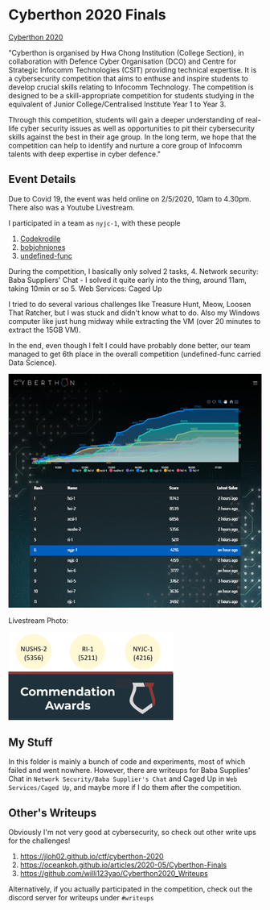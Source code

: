 # Cyberthon 2020 Finals

[Cyberthon 2020 ](https://www.cyberthon.hci.edu.sg/)

"Cyberthon is organised by Hwa Chong Institution (College Section), in collaboration with Defence Cyber Organisation (DCO) and Centre for Strategic Infocomm Technologies (CSIT) providing technical expertise. It is a cybersecurity competition that aims to enthuse and inspire students to develop crucial skills relating to Infocomm Technology. The competition is designed to be a skill-appropriate competition for students studying in the equivalent of Junior College/Centralised Institute Year 1 to Year 3.

Through this competition, students will gain a deeper understanding of real-life cyber security issues as well as opportunities to pit their cybersecurity skills against the best in their age group. In the long term, we hope that the competition can help to identify and nurture a core group of Infocomm talents with deep expertise in cyber defence."

## Event Details

Due to Covid 19, the event was held online on 2/5/2020, 10am to 4.30pm. There also was a Youtube Livestream.

I participated in a team as `nyjc-1`, with these people
1. [Codekrodile](https://github.com/Codekrodile)
2. [bobjohnjones](https://github.com/bobjohnjones)
3. [undefined-func](https://github.com/undefined-func)

During the competition, I basically only solved 2 tasks, 
4. Network security: Baba Suppliers' Chat
	- I solved it quite early into the thing, around 11am, taking 10min or so
5. Web Services: Caged Up

I tried to do several various challenges like Treasure Hunt, Meow, Loosen That Ratcher, but I was stuck and didn't know what to do. Also my Windows computer like just hung midway while extracting the VM (over 20 minutes to extract the 15GB VM).

In the end, even though I felt I could have probably done better, our team managed to get 6th place in the overall competition (undefined-func carried Data Science).

![6th on leaderboards I think](Rank.png)

Livestream Photo:

![Stuff yay?](Recognition.png)

## My Stuff
In this folder is mainly a bunch of code and experiments, most of which failed and went nowhere. However, there are writeups for Baba Supplies' Chat in `Network Security/Baba Supplier's Chat` and Caged Up in `Web Services/Caged Up`, and maybe more if I do them after the competition.

## Other's Writeups
Obviously I'm not very good at cybersecurity, so check out other write ups for the challenges!

1. https://jloh02.github.io/ctf/cyberthon-2020
2. https://oceankoh.github.io/articles/2020-05/Cyberthon-Finals
3. https://github.com/willi123yao/Cyberthon2020_Writeups

Alternatively, if you actually participated in the competition, check out the discord server for writeups under `#writeups`
